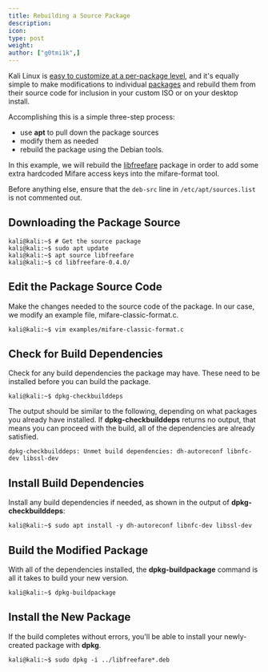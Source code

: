 ```yaml
---
title: Rebuilding a Source Package
description:
icon:
type: post
weight:
author: ["g0tmi1k",]
---
```


Kali Linux is [easy to customize at a per-package level](/docs/development/live-build-a-custom-kali-iso/), and it's equally simple to make modifications to individual [packages](https://pkg.kali.org/) and rebuild them from their source code for inclusion in your custom ISO or on your desktop install.

Accomplishing this is a simple three-step process:

- use **apt** to pull down the package sources
- modify them as needed
- rebuild the package using the Debian tools.

In this example, we will rebuild the [libfreefare](https://github.com/nfc-tools/libfreefare) package in order to add some extra hardcoded Mifare access keys into the mifare-format tool.

Before anything else, ensure that the `deb-src` line in `/etc/apt/sources.list` is not commented out.

## Downloading the Package Source

```console
kali@kali:~$ # Get the source package
kali@kali:~$ sudo apt update
kali@kali:~$ apt source libfreefare
kali@kali:~$ cd libfreefare-0.4.0/
```

## Edit the Package Source Code

Make the changes needed to the source code of the package. In our case, we modify an example file, mifare-classic-format.c.

```console
kali@kali:~$ vim examples/mifare-classic-format.c
```

## Check for Build Dependencies

Check for any build dependencies the package may have. These need to be installed before you can build the package.

```console
kali@kali:~$ dpkg-checkbuilddeps
```

The output should be similar to the following, depending on what packages you already have installed. If **dpkg-checkbuilddeps** returns no output, that means you can proceed with the build, all of the dependencies are already satisfied.

```plaintext
dpkg-checkbuilddeps: Unmet build dependencies: dh-autoreconf libnfc-dev libssl-dev
```

## Install Build Dependencies

Install any build dependencies if needed, as shown in the output of **dpkg-checkbuilddeps**:

```console
kali@kali:~$ sudo apt install -y dh-autoreconf libnfc-dev libssl-dev
```

## Build the Modified Package

With all of the dependencies installed, the **dpkg-buildpackage** command is all it takes to build your new version.

```console
kali@kali:~$ dpkg-buildpackage
```

## Install the New Package

If the build completes without errors, you'll be able to install your newly-created package with **dpkg**.

```console
kali@kali:~$ sudo dpkg -i ../libfreefare*.deb
```

